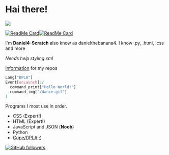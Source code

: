 # Hai there!
<img src="https://github-readme-stats.vercel.app/api/top-langs/?username=Daniel4-Scratch&layout=compact" />


[![ReadMe Card](https://github-readme-stats.vercel.app/api/pin/?username=SnapForks&repo=SnapForks)](https://github.com/SnapForks/SnapForks)[![ReadMe Card](https://github-readme-stats.vercel.app/api/pin/?username=Daniel4-Scratch&repo=JuiceBox)](https://github.com/SnapForks/SnapForks)

I'm **Daniel4-Scratch** also know as danielthebanana4. I know .py, .html, .css and more

*Needs help styling xml*

[Information](https://daniel4-scratch.github.io/Info/) for my repos

```css
Lang["DPLA"]
Event[onLaunch]:(
  command_print["Hello World!"]
  command_img["/dance.gif"]
)
```
Programs I most use in order.
<ul>
  <li>CSS (Expert!)</li>
  <li>HTML (Expert!)</li>
  <li>JavaScript and JSON (<b>Noob</b>)</li>
  <li>Python</li>
  <li><a href="https://dpla-s.github.io/about" target="_newtab">Cope/DPLA</a> ;)</li>
</ul>

[![GitHub followers](https://img.shields.io/github/followers/Daniel4-Scratch?label=Followers&style=social)](https://github.com/Daniel4-Scratch?tab=followers)
